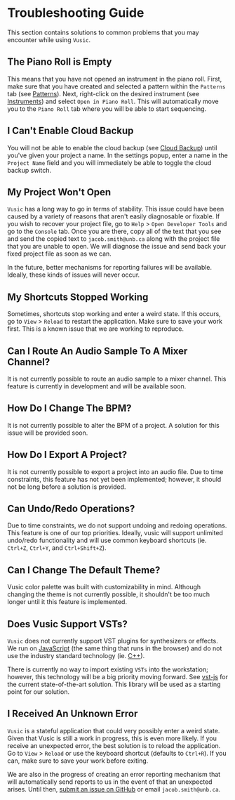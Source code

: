# Troubleshooting Guide
This section contains solutions to common problems that you may encounter while using `Vusic`.

## The Piano Roll is Empty
This means that you have not opened an instrument in the piano roll. First, make sure that you have created and selected a pattern within the `Patterns` tab (see [Patterns](/guide/user_guide.html#patterns)). Next, right-click on the desired instrument (see [Instruments](/guide/user_guide.html#instruments)) and select `Open in Piano Roll`. This will automatically move you to the `Piano Roll` tab where you will be able to start sequencing.

## I Can't Enable Cloud Backup
You will not be able to enable the cloud backup (see [Cloud Backup](/guide/user_guide.html#cloud-backup)) until you've given your project a name. In the settings popup, enter a name in the `Project Name` field and you will immediately be able to toggle the cloud backup switch.

## My Project Won't Open
`Vusic` has a long way to go in terms of stability. This issue could have been caused by a variety of reasons that aren't easily diagnosable or fixable. If you wish to recover your project file, go to `Help` > `Open Developer Tools` and go to the `Console` tab. Once you are there, copy all of the text that you see and send the copied text to `jacob.smith@unb.ca` along with the project file that you are unable to open. We will diagnose the issue and send back your fixed project file as soon as we can. 

In the future, better mechanisms for reporting failures will be available. Ideally, these kinds of issues will never occur.

## My Shortcuts Stopped Working
Sometimes, shortcuts stop working and enter a weird state. If this occurs, go to `View` > `Reload` to restart the application. Make sure to save your work first. This is a known issue that we are working to reproduce.

## Can I Route An Audio Sample To A Mixer Channel?
It is not currently possible to route an audio sample to a mixer channel. This feature is currently in development and will be available soon.

## How Do I Change The BPM?
It is not currently possible to alter the BPM of a project. A solution for this issue will be provided soon.

## How Do I Export A Project?
It is not currently possible to export a project into an audio file. Due to time constraints, this feature has not yet been implemented; however, it should not be long before a solution is provided.

## Can Undo/Redo Operations?
Due to time constraints, we do not support undoing and redoing operations. This feature is one of our top priorities. Ideally, vusic will support unlimited undo/redo functionality and will use common keyboard shortcuts (ie. `Ctrl+Z`, `Ctrl+Y`, and `Ctrl+Shift+Z`).

## Can I Change The Default Theme?
Vusic color palette was built with customizability in mind. Although changing the theme is not currently possible, it shouldn't be too much longer until it this feature is implemented.

## Does Vusic Support VSTs?
`Vusic` does not currently support VST plugins for synthesizers or effects. We run on [JavaScript](https://en.wikipedia.org/wiki/JavaScript) (the same thing that runs in the browser) and do not use the industry standard technology (ie. [C++](https://en.wikipedia.org/wiki/C%2B%2B)).

There is currently no way to import existing `VSTs` into the workstation; however, this technology will be a big priority moving forward. See [vst-js](https://github.com/ramirezd42/vst-js) for the current state-of-the-art solution. This library will be used as a starting point for our solution.

## I Received An Unknown Error
`Vusic` is a stateful application that could very possibly enter a weird state. Given that Vusic is still a work in progress, this is even more likely. If you receive an unexpected error, the best solution is to reload the application. Go to `View` > `Reload` or use the keyboard shortcut (defaults to `Ctrl+R`). If you can, make sure to save your work before exiting.

We are also in the progress of creating an error reporting mechanism that will automatically send reports to us in the event of that an unexpected arises. Until then, [submit an issue on GitHub](https://github.com/dawg/vusic/issues) or email `jacob.smith@unb.ca`.
